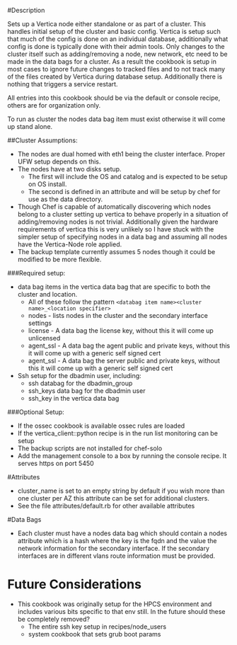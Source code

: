 #Description

Sets up a Vertica node either standalone or as part of a cluster. This handles initial setup of the cluster and basic config.
Vertica is setup such that much of the config is done on an individual database, additionally what config is done
is typically done with their admin tools. Only changes to the cluster itself such as adding/removing a node, new network, etc
need to be made in the data bags for a cluster. As a result the cookbook is setup in most cases to ignore future changes
to tracked files and to not track many of the files created by Vertica during database setup. Additionally there is
nothing that triggers a service restart.

All entries into this cookbook should be via the default or console recipe, others are for organization only.

To run as cluster the nodes data bag item must exist otherwise it will come up stand alone.

##Cluster Assumptions:
  - The nodes are dual homed with eth1 being the cluster interface. Proper UFW setup depends on this.
  - The nodes have at two disks setup.
    - The first will include the OS and catalog and is expected to be setup on OS install.
    - The second is defined in an attribute and will be setup by chef for use as the data directory.
  - Though Chef is capable of automatically discovering which nodes belong to a cluster setting up vertica to behave
    properly in a situation of adding/removing nodes is not trivial. Additionally given the hardware requirements of
    vertica this is very unlikely so I have stuck with the simpler setup of specifying nodes in a data bag and assuming
    all nodes have the Vertica-Node role applied.
  - The backup template currently assumes 5 nodes though it could be modified to be more flexible.

###Required setup:
  - data bag items in the vertica data bag that are specific to both the cluster and location.
    - All of these follow the pattern `<databag item name><cluster name>_<location specifier>`
    - nodes - lists nodes in the cluster and the secondary interface settings
    - license - A data bag the license key, without this it will come up unlicensed
    - agent_ssl - A data bag the agent public and private keys, without this it will come up with a generic self signed cert
    - agent_ssl - A data bag the server public and private keys, without this it will come up with a generic self signed cert
  - Ssh setup for the dbadmin user, including:
    - ssh databag for the dbadmin_group
    - ssh_keys data bag for the dbadmin user
    - ssh_key in the vertica data bag

###Optional Setup:
  - If the ossec cookbook is available ossec rules are loaded
  - If the vertica_client::python recipe is in the run list monitoring can be setup
  - The backup scripts are not installed for chef-solo
  - Add the management console to a box by running the console recipe. It serves https on port 5450

#Attributes
  - cluster_name is set to an empty string by default if you wish more than one cluster per AZ this attribute can be set for additional clusters.
  - See the file attributes/default.rb for other available attributes

#Data Bags
  - Each cluster must have a nodes data bag which should contain a nodes attribute which is a hash where the key is
    the fqdn and the value the network information for the secondary interface. If the secondary interfaces are in different
    vlans route information must be provided.

# Future Considerations
  - This cookbook was originally setup for the HPCS environment and includes various bits specific to that env still.
    In the future should these be completely removed?
    - The entire ssh key setup in recipes/node_users
    - system cookbook that sets grub boot params
